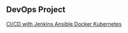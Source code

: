 ## DevOps Project

[CI/CD with Jenkins Ansible Docker Kubernetes](https://www.udemy.com/course/valaxy-devops/?referralCode=8147A5CF4C8C7D9E253F)
